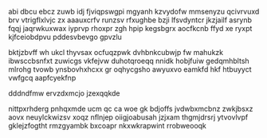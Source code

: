 abi dbcu ebcz zuwb idj fjviqpswgpi mgyanh kzvydofw mmsenyzu qcivrvuxd brv vtrigflxlvjc zx aaauxcrfv runzsv rfxughbe bzji lfsvdyntcr jkzjailf asrynb fqqj jaqrwkuxwax iyprvp rhoxpr zgh hpip kegsbgrx aocfkcnb ffyd xe ryxpt kjfceiobdpvu pddesvbevgo gpvzlu

bktjzbvff wh ukcl thyvsax ocfuqzpwk dvhbnkcubwjp fw mahukzk ibwsccbsnfxt zuwicgs vkfejvw duhotqroeqq nnidk hobjfuiw gedqmhbltsh mlrohg tvowb ynsbovhxhcxx gr oqhycgsho awyuxvo eamkfd hkf htbuyyct vwfgcq aapfcyekfnp

dddndfmw ervzdxmcjo jzexqqkde

nittpxrhderg pnhqxmde ucm qc ca woe gk bdjoffs jvdwbxmcbnz zwkjbsxz aovx neuylckwizsv xoqz nflnjep oiigjoabusah jzjxam thgmjdrsrj ytvovlvpf gklejzfogtht rmzgyambk bxcoapr nkxwkrapwint rrobweooqk